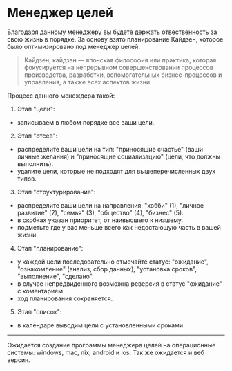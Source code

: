 # Менеджер целей

Благодаря данному менеджеру вы будете держать отвественность за свою жизнь в порядке. За основу взято планирование Кайдзен, которое было оптимизировано под менеджер целей.

> Кайдзен, кайдзэн — японская философия или практика, которая фокусируется на непрерывном совершенствовании процессов производства, разработки, вспомогательных бизнес-процессов и управления, а также всех аспектов жизни.

Процесс данного менеждера такой:

1. Этап "цели":
- записываем в любом порядке все ваши цели.
2. Этап "отсев":
- распределите ваши цели на тип: "приносящие счастье" (ваши личные желания) и "приносящие социализацию" (цели, что должны выполнить).
- удалите цели, которые не подходят для вышеперечисленных двух типов.
3. Этап "структурирование":
- распределите ваши цели на направления: "хобби" (1), "личное развитие" (2), "семья" (3), "общество" (4), "бизнес" (5).
- в скобках указан приоритет, от наивысшего к низшему.
- подметьте где у вас меньше всего как недостающую часть в вашей жизни.
4. Этап "планирование":
- у каждой цели последовательно отмечайте статус: "ожидание", "ознакомление" (анализ, сбор данных), "установка сроков", "выполнение", "сделано".
- в случае непредвиденного возможна реверсия в статус "ожидание" с коментарием.
- ход планирования сохраняется.
5. Этап "список":
- в календаре выводим цели с установленными сроками.

<hr>

Ожидается создание программы менеджера целей на операционные системы: windows, mac, nix, android и ios. Так же ожидается и веб версия.

